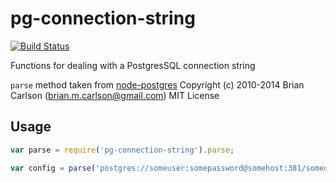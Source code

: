 pg-connection-string
====================

[![Build Status](https://travis-ci.org/iceddev/pg-connection-string.svg?branch=master)](https://travis-ci.org/iceddev/pg-connection-string)

Functions for dealing with a PostgresSQL connection string

`parse` method taken from [node-postgres](https://github.com/brianc/node-postgres.git)
Copyright (c) 2010-2014 Brian Carlson (brian.m.carlson@gmail.com)
MIT License

## Usage

```js
var parse = require('pg-connection-string').parse;

var config = parse('postgres://someuser:somepassword@somehost:381/somedatabase')
```
